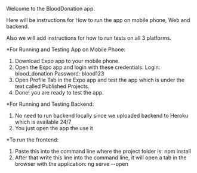 Welcome to the BloodDonation app.

Here will be instructions for How to run the app on mobile phone, Web and backend.

Also we will add instructions for how to run tests on all 3 platforms.

*For Running and Testing App on Mobile Phone:

1) Download Expo app to your mobile phone.
2) Open the Expo app and login with these credentials:
   Login: blood_donation
   Password: blood123
3) Open Profile Tab in the Expo app and test the app which is under the text called Published Projects.
4) Done! you are ready to test the app.
  
*For Running and Testing Backend:

1) No need to run backend locally since we uploaded backend to Heroku which is available 24/7
2) You just open the app the use it

*To run the frontend: 
1) Paste this into the command line where the project folder is: npm install
2) After that write this line into the command line,
it will open a tab in the browser with the application: ng serve --open







